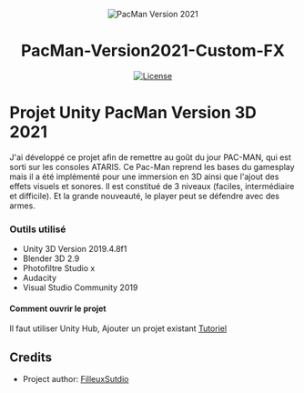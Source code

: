 <p align="center">
  <img alt="PacMan Version 2021" src="https://www.filleuxstudio.fr/img/portfolio/P4.png"/>
  <h1 align="center">PacMan-Version2021-Custom-FX</h1>
  <p align="center">
    <a href="https://www.gnu.org/licenses/copyleft.fr.html"><img alt="License" src="https://img.shields.io/static/v1?label=COPYLEFT&message=2021&color=blue"></a>
  </p>
</p>

# Projet Unity PacMan Version 3D 2021
J'ai développé ce projet afin de remettre au goût du jour PAC-MAN, qui est sorti sur les consoles ATARIS. Ce Pac-Man reprend les bases du gamesplay mais il a été implémenté pour une immersion en 3D ainsi que l'ajout des effets visuels et sonores. Il est constitué de 3 niveaux (faciles, intermédiaire et difficile). Et la grande nouveauté, le player peut se défendre avec des armes.
### Outils utilisé ###
- Unity 3D Version 2019.4.8f1
- Blender 3D 2.9
- Photofiltre Studio x
- Audacity
- Visual Studio Community 2019

#### Comment ouvrir le projet ####

Il faut utiliser Unity Hub, Ajouter un projet existant [Tutoriel](https://docs.unity3d.com/Manual/GettingStartedOpeningProjects.html)

## Credits

* Project author: [FilleuxSutdio](https://www.filleuxstudio.fr/)
